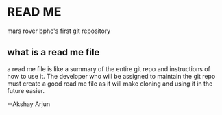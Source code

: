 # READ ME
mars rover bphc's first git repository

## what is a read me file
 a read me file is like a summary of the entire git repo and instructions of how to use it. The developer who will be assigned to maintain the git repo must create a good read me file as it will make cloning and using it in the future easier. 

--Akshay Arjun
